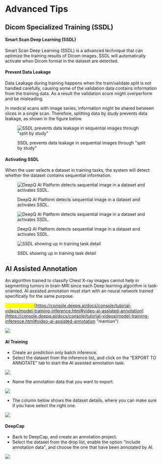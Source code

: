 # Advanced Tips



## Dicom Specialized Training (SSDL) <a href="#414-dicom-specialized-training-ssdl" id="414-dicom-specialized-training-ssdl"></a>

#### Smart Scan Deep Learning (SSDL) <a href="#smart-scan-deep-learning-ssdl" id="smart-scan-deep-learning-ssdl"></a>

Smart Scan Deep Learning (SSDL) is a advanced technique that can optimize the training results of Dicom images. SSDL will automatically activate when Dicom format in the dataset are detected.

#### Prevent Data Leakage <a href="#prevent-data-leakage" id="prevent-data-leakage"></a>

Data Leakage during training happens when the train/validate split is not handled carefully, causing some of the validation data contains information from the training data. As a result the validation score might overperform and be misleading.

In medical scans with image series, information might be shared between slices in a single scan. Therefore, splitting data by study prevents data leakage, as shown in the figure below.

<figure><img src="https://console.deepq.ai/docs/console/.gitbook/assets/con-4-7-4-2.3.jpg" alt="SSDL prevents data leakage in sequential images through &#x22;split by study&#x22;"><figcaption><p>SSDL prevents data leakage in sequential images through "split by study"</p></figcaption></figure>

#### Activating SSDL <a href="#activating-ssdl" id="activating-ssdl"></a>

When the user selects a dataset in training tasks, the system will detect whether the dataset contains sequential information.

<figure><img src="https://console.deepq.ai/docs/console/.gitbook/assets/con-4-7-1.png" alt="DeepQ AI Platform detects sequential image in a dataset and activates SSDL."><figcaption><p>DeepQ AI Platform detects sequential image in a dataset and activates SSDL.</p></figcaption></figure>

<figure><img src="https://console.deepq.ai/docs/console/.gitbook/assets/con-4-7-2.png" alt="DeepQ AI Platform detects sequential image in a dataset and activates SSDL."><figcaption><p>DeepQ AI Platform detects sequential image in a dataset and activates SSDL.</p></figcaption></figure>

<figure><img src="https://console.deepq.ai/docs/console/.gitbook/assets/con-4-7-3.png" alt="SSDL showing up in training task detail"><figcaption><p>SSDL showing up in training task detail</p></figcaption></figure>

## AI Assisted Annotation <a href="#431-ai-assisted-annotation" id="431-ai-assisted-annotation"></a>

An algorithm trained to classify Chest X-ray images cannot help in segmenting tumors in brain MRI since each Deep learning algorithm is task-oriented. AI assisted annotation must start with an neural network trained specifically for the same purpose.

<mark style="color:yellow;">Tutorial Video:</mark><img src="https://console.deepq.ai/docs/console/.gitbook/assets/video-icon-small.jpg" alt="" data-size="line">[https://console.deepq.ai/docs/console/tutorial-videos/model-training-inference.html#video-ai-assisted-annotation](https://console.deepq.ai/docs/console/tutorial-videos/model-training-inference.html#video-ai-assisted-annotation "mention")

![](https://console.deepq.ai/docs/console/.gitbook/assets/con-4-3-9.png)

#### AI Training <a href="#ai-training" id="ai-training"></a>

* Create an prediction only batch inference.
* Select the dataset from the inference list, and click on the "EXPORT TO ANNOTATE" tab to start the AI assisted annotation task.

![](https://console.deepq.ai/docs/console/.gitbook/assets/con-4-3-10.png)

* Name the annotation data that you want to export.

![](https://console.deepq.ai/docs/console/.gitbook/assets/con-4-3-11.png)

* The column below shows the dataset details, where you can make sure if you have select the right one.

![](https://console.deepq.ai/docs/console/.gitbook/assets/con-4-3-12.png)

#### DeepCap <a href="#deepcap" id="deepcap"></a>

* Back to DeepCap, and create an annotation project.
* Select the dataset from the drop list, enable the option "Include annotation data", and choose the one that have been annotated by AI.

![](https://console.deepq.ai/docs/console/.gitbook/assets/con-4-3-133.png)
